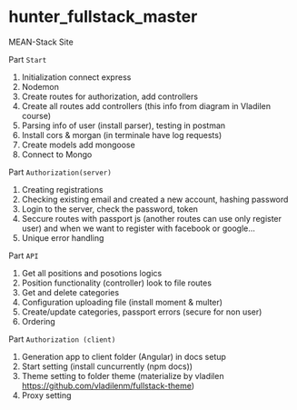 # hunter_fullstack_master

MEAN-Stack Site

Part `Start`

1. Initialization connect express
2. Nodemon
3. Create routes for authorization, add controllers
4. Create all routes add controllers (this info from diagram in Vladilen course)
5. Parsing info of user (install parser), testing in postman
6. Install cors & morgan (in terminale have log requests)
7. Create models add mongoose
8. Connect to Mongo

Part `Authorization(server)`

1. Creating registrations
2. Checking existing email and created a new account, hashing password
3. Login to the server, check the password, token
4. Seccure routes with passport js (another routes can use only register user) and when we want to register with facebook or google...
5. Unique error handling

Part `API`

1. Get all positions and posotions logics
2. Position functionality (controller) look to file routes
3. Get and delete categories
4. Configuration uploading file (install moment & multer)
5. Create/update categories, passport errors (secure for non user)
6. Ordering

Part `Authorization (client)`

1. Generation app to client folder (Angular) in docs setup
2. Start setting (install cuncurrently (npm docs))
3. Theme setting to folder theme (materialize by vladilen https://github.com/vladilenm/fullstack-theme)
4. Proxy setting
